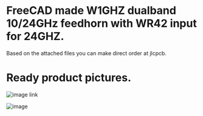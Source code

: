 # FreeCAD made W1GHZ dualband 10/24GHz feedhorn with WR42 input for 24GHZ.

Based on the attached files you can make direct order at jlcpcb.

# Ready product pictures.

![image link](https://github.com/sq6emm/w1ghz-dualband-feedhorn-10Ghz-24GHz/blob/main/img/PXL_20240301_114246802.jpg)

![image](https://github.com/sq6emm/w1ghz-dualband-feedhorn-10Ghz-24GHz/blob/46e18464cd45636ef58e4e4114419fb1135cbfef/img/PXL_20240301_114246802.jpg)
